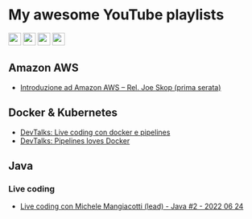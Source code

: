 # My awesome YouTube playlists

<p>
  <a href="https://www.linkedin.com/in/mauro-cicolella-0b107076/"><img src="https://img.shields.io/badge/linkedin-%230077B5.svg?&style=for-the-badge&logo=linkedin&logoColor=white" height=25></a>
    <a href="https://twitter.com/emmecilab"><img src="https://img.shields.io/badge/twitter-%231DA1F2.svg?&style=for-the-badge&logo=twitter&logoColor=white" height=25></a>
  <a href="https://www.youtube.com/c/emmecilab"><img src="https://img.shields.io/badge/youtube-%23E4405F.svg?&style=for-the-badge&logo=youtube&logoColor=white" height=25></a>
  <a href="https://www.patreon.com/emmecilab"><img src="https://img.shields.io/badge/Patreon-F96854?style=for-the-badge&logo=patreon&logoColor=white" height=25></a>

## Amazon AWS
  
* [Introduzione ad Amazon AWS – Rel. Joe Skop (prima serata)](https://www.youtube.com/watch?v=ywd7KP0RS80)
  
  
## Docker & Kubernetes

* [DevTalks: Live coding con docker e pipelines](https://www.youtube.com/watch?v=dWsG2CtEO6w)
* [DevTalks: Pipelines loves Docker](https://www.youtube.com/watch?v=-RszWpMW36s)


## Java

### Live coding

* [Live coding con Michele Mangiacotti (lead) - Java #2 - 2022 06 24](https://www.youtube.com/watch?v=c51WBIstiP4)
